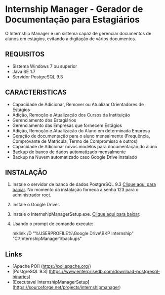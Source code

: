 # Internship Manager - Gerador de Documentação para Estagiários

O Internship Manager é um sistema capaz de gerenciar documentos de alunos em estágios, evitando a digitação de vários documentos.

## REQUISITOS
 - Sistema Windows 7 ou superior
 - Java SE 1.7
 - Servidor PostgreSQL 9.3

## CARACTERISTICAS
 - Capacidade de Adicionar, Remover ou Atualizar Orientadores de Estágios
 - Adição, Remoção e Atualização dos Cursos da Instituição
 - Gerenciamento dos Estagiários
 - Gerenciamento das Empresas que fornecem Estágios
 - Adição, Remoção e Atualização do Aluno em determinada Empresa
 - Geração de documentação para o aluno mensalmente (Frequência, Comprovante de Matrícula, Termo de Compromisso e outros)
 - Capacidade de Adicionar novos modelos para documentação do aluno
 - Backup de banco de dados automatizado mensalmente
 - Backup na Nuvem automatizado caso Google Drive instalado
 
## INSTALAÇÃO
1) Instale o servidor de banco de dados PostgreSQL 9.3 [Clique aqui para baixar](https://www.enterprisedb.com/download-postgresql-binaries). No momento da instalação forneca a senha 123 para o administrador root.

2) Instale o Google Driver.

3) Instale o InternshipManagerSetup.exe. [Clique aqui para baixar](https://sourceforge.net/projects/internshipmanager).

4) Usando o prompt de comando execute:

	mklink /D "%USERPROFILE%\Google Drive\BKP Internship"  "C:\InternshipManager1\backups"

## Links

 - [Apache POI] (https://poi.apache.org/)
 - [PostgreSQL 9.3] (https://www.enterprisedb.com/download-postgresql-binaries)
 - [Executavel InternshipManagerSetup] (https://sourceforge.net/projects/internshipmanager)
